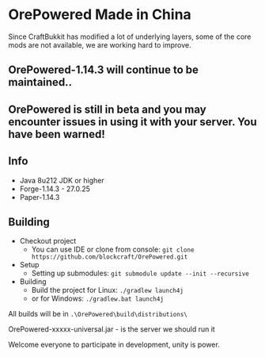 # OrePowered Made in China

Since CraftBukkit has modified a lot of underlying layers, some of the core mods are not available, we are working hard to improve.
## OrePowered-1.14.3 will continue to be maintained..
## OrePowered is still in beta and you may encounter issues in using it with your server. You have been warned!

## Info
* Java 8u212 JDK or higher
* Forge-1.14.3 - 27.0.25
* Paper-1.14.3

## Building
* Checkout project
  * You can use IDE or clone from console:
  `git clone https://github.com/blockcraft/OrePowered.git`
* Setup
  * Setting up submodules:
  `git submodule update --init --recursive`
* Building
  * Build the project for Linux:
  `./gradlew launch4j`
  * or for Windows:
  `./gradlew.bat launch4j `

All builds will be in `.\OrePowered\build\distributions\`


OrePowered-xxxxx-universal.jar - is the server we should run it


Welcome everyone to participate in development, unity is power.